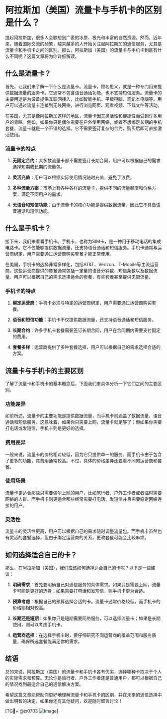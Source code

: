 # 阿拉斯加（美国）流量卡与手机卡的区别是什么？

提起阿拉斯加，很多人会联想到广袤的冰原、极光和丰富的自然资源。然而，近年来，随着国际交流的频繁，越来越多的人开始关注起阿拉斯加的通信服务，尤其是流量卡和手机卡之间的区别。那么，阿拉斯加（美国）的流量卡与手机卡到底有什么不同呢？这篇文章将为你详细解读。

## 什么是流量卡？

首先，让我们来了解一下什么是流量卡。流量卡，顾名思义，就是一种专门用来提供数据流量的服务卡。它通常不包含语音通话功能，也不支持短信服务。流量卡的主要用途是为设备提供互联网接入，比如智能手机、平板电脑、笔记本电脑等。用户可以通过流量卡连接到无线网络，进行浏览网页、观看视频、下载文件等活动。

在美国，尤其是像阿拉斯加这样的地区，流量卡因其灵活性和便捷性而受到许多用户的青睐。例如，如果你只是偶尔需要在户外使用网络，或者不想绑定长期的手机套餐，流量卡就是一个不错的选择。它不需要签订复杂的合约，购买后即可直接激活使用。

### 流量卡的特点

1. **无固定合约**：大多数流量卡都不需要签订长期合同，用户可以根据自己的需求选择短期或长期的流量包。
   
2. **灵活充值**：用户可以根据实际使用情况随时充值，避免了浪费。

3. **多种流量方案**：市场上有各种各样的流量卡，提供不同的流量额度和价格方案，满足不同用户的需求。

4. **无语音和短信功能**：由于流量卡的核心功能是提供数据流量，因此它不具备语音通话和短信功能。

## 什么是手机卡？

接下来，我们来看看手机卡。手机卡，也称为SIM卡，是一种用于移动电话的集成电路卡。它不仅能够提供数据流量，还支持语音通话和短信服务。手机卡通常与运营商绑定，用户需要通过运营商购买套餐才能正常使用。

在美国，手机卡的选择非常多样化，包括AT&T、Verizon、T-Mobile等主流运营商。这些运营商提供的套餐通常包括一定量的语音分钟数、短信条数以及数据流量。用户可以根据自己的需求选择适合的套餐，有些套餐甚至提供无限流量。

### 手机卡的特点

1. **绑定运营商**：手机卡必须与特定的运营商绑定，用户需要通过运营商购买套餐。

2. **语音和短信功能**：手机卡不仅提供数据流量，还支持语音通话和短信服务。

3. **长期合约**：许多手机卡套餐需要签订长期合同，用户在合同期内需要支付固定的费用。

4. **套餐多样**：运营商提供了多种套餐选择，用户可以根据自己的需求选择合适的方案。

## 流量卡与手机卡的主要区别

了解了流量卡和手机卡的基本概念后，下面我们来具体分析一下它们之间的主要区别。

### 功能差异

如前所述，流量卡的主要功能是提供数据流量，而手机卡则涵盖了数据流量、语音通话和短信服务。这意味着，如果你只需要上网，流量卡就足够了；但如果你需要打电话或发短信，手机卡则是更好的选择。

### 费用差异

一般来说，流量卡的价格相对较低，因为它只提供单一的服务。而手机卡由于包含了更多的功能，其费用通常较高。不过，具体的价格差异还要看不同的运营商和套餐。

### 使用场景

流量卡更适合那些只需要偶尔上网的用户，比如旅行者、户外工作者或者临时需要网络的人群。而手机卡则更适合那些经常需要打电话、发短信并且需要稳定网络连接的用户。

### 灵活性

流量卡的灵活性更高，用户可以根据自己的需求随时调整流量包。而手机卡虽然也有灵活的套餐选择，但由于绑定运营商的关系，更改套餐可能会比较麻烦。

## 如何选择适合自己的卡？

那么，在阿拉斯加（美国），我们应该如何选择适合自己的卡呢？以下是一些建议：

1. **明确需求**：首先要明确自己对通信服务的具体需求。如果只是需要上网，流量卡可能是更好的选择；如果需要打电话和发短信，则手机卡更为合适。

2. **预算考虑**：根据自己的预算选择合适的卡。流量卡通常价格较低，而手机卡的价格则相对较高。

3. **长期还是短期**：如果你只是短期需要网络服务，可以选择流量卡；如果是长期使用，则可以考虑手机卡。

4. **运营商选择**：在选择手机卡时，要仔细研究不同运营商的覆盖范围和服务质量，确保所选套餐能满足你的需求。

## 结语

总的来说，阿拉斯加（美国）的流量卡和手机卡各有优劣，选择哪种卡取决于个人的实际需求和预算。无论你是旅行者、户外工作者还是普通用户，都可以根据自己的情况找到最适合自己的通信解决方案。

希望这篇文章能帮助你更好地理解流量卡和手机卡的区别，并在未来的通信选择中做出明智的决定。如果你还有其他疑问，欢迎随时留言讨论！

[TG💪+ @jx0703 ![Image](https://github.com/user-attachments/assets/dbca1d08-cadb-493c-b0ec-ad6f7a83f270)]
